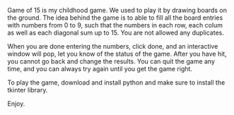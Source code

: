 Game of 15 is my childhood game. We used to play it by drawing boards on the ground. 
The idea behind the game is to able to fill all the board entries with numbers from 0 to 9, 
such that the numbers in each row, each colum as well as each diagonal sum up to 15. 
You are not allowed any duplicates. 

When you are done entering the numbers, click done, and an interactive window will pop, let you know of the status of the game. 
After you have hit, you cannot go back and change the results. 
You can quit the game any time, and you can always try again until you get the game right. 

To play the game, download and install python and make sure to install the tkinter library. 

Enjoy. 
